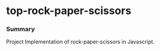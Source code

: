 # top-rock-paper-scissors

### Summary

Project Implementation of rock-paper-scissors in Javascript.
